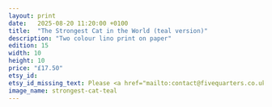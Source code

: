 ```yaml
---
layout: print
date:   2025-08-20 11:20:00 +0100
title:  "The Strongest Cat in the World (teal version)"
description: "Two colour lino print on paper"
edition: 15
width: 10
height: 10
price: "£17.50"
etsy_id:
etsy_id_missing_text: Please <a href="mailto:contact@fivequarters.co.uk">contact me</a> if you're interested in buying this print.
image_name: strongest-cat-teal
---
```

